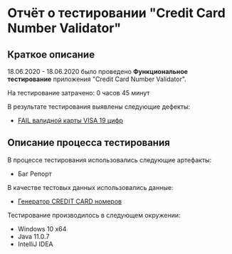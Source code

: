 # Отчёт о тестировании "Credit Card Number Validator"

## Краткое описание

18.06.2020 - 18.06.2020 было проведено **Функциональное тестирование** приложения "Credit Card Number Validator".

На тестирование затрачено: 0 часов 45 минут

В результате тестирования выявлены следующие дефекты:
* [FAIL валидной карты VISA 19 цифр](https://github.com/PrimeTester36/hw_java_1.2/issues/2#issue-641494085)

## Описание процесса тестирования

В процессе тестирования использовались следующие артефакты:
* Баг Репорт

В качестве тестовых данных использовались данные:
* [Генератор CREDIT CARD номеров](https://www.freeformatter.com/credit-card-number-generator-validator.html)

Тестирование производилось в следующем окружении:
* Windows 10 x64
* Java 11.0.7
* IntelliJ IDEA 
